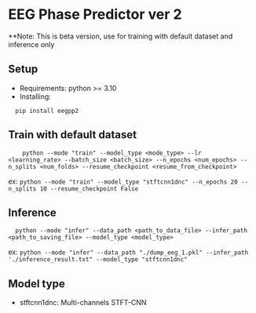 # EEG Phase Predictor ver 2

**Note: This is beta version, use for training with default dataset and inference only

## Setup

- Requirements: python >= 3.10
- Installing:

```aiignore
  pip install eegpp2
```


## Train with default dataset
```aiignore
    python --mode "train" --model_type <mode_type> --lr <learning_rate> --batch_size <batch_size> --n_epochs <num_epochs> --n_splits <num_folds> --resume_checkpoint <resume_from_checkpoint>
```
ex: `python --mode "train" --model_type "stftcnn1dnc" --n_epochs 20 --n_splits 10 --resume_checkpoint False`


## Inference

```aiignore
  python --mode "infer" --data_path <path_to_data_file> --infer_path <path_to_saving_file> --model_type <model_type>
```

ex: `python --mode "infer" --data_path "./dump_eeg_1.pkl" --infer_path './inference_result.txt" --model_type "stftcnn1dnc"`

## Model type

- stftcnn1dnc: Multi-channels STFT-CNN
